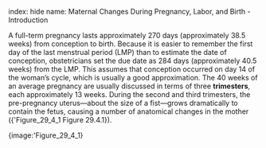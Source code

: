 index: hide
name: Maternal Changes During Pregnancy, Labor, and Birth - Introduction

A full-term pregnancy lasts approximately 270 days (approximately 38.5 weeks) from conception to birth. Because it is easier to remember the first day of the last menstrual period (LMP) than to estimate the date of conception, obstetricians set the due date as 284 days (approximately 40.5 weeks) from the LMP. This assumes that conception occurred on day 14 of the woman’s cycle, which is usually a good approximation. The 40 weeks of an average pregnancy are usually discussed in terms of three  **trimesters**, each approximately 13 weeks. During the second and third trimesters, the pre-pregnancy uterus—about the size of a fist—grows dramatically to contain the fetus, causing a number of anatomical changes in the mother ({'Figure_29_4_1 Figure 29.4.1}).


{image:'Figure_29_4_1}
        
